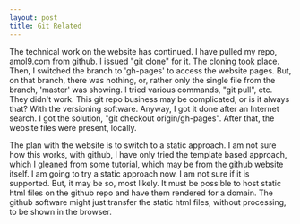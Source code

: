 ```yaml
---
layout: post
title: Git Related
---
```


The technical work on the website has continued. I have pulled my repo, amol9.com from github. I issued "git clone" for it. The cloning took place. Then, I switched the branch to 'gh-pages' to access the website pages. But, on that branch, there was nothing, or, rather only the single file from the branch, 'master' was showing. I tried various commands, "git pull", etc. They didn't work. This git repo business may be complicated, or is it always that? With the versioning software. Anyway, I got it done after an Internet search. I got the solution, "git checkout origin/gh-pages". After that, the website files were present, locally.

The plan with the website is to switch to a static approach. I am not sure how this works, with github, I have only tried the template based approach, which I gleaned from some tutorial, which may be from the github website itself. I am going to try a static approach now. I am not sure if it is supported. But, it may be so, most likely. It must be possible to host static html files on the github repo and have them rendered for a domain. The github software might just transfer the static html files, without processing, to be shown in the browser.

